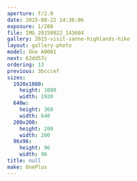 ```yaml
---
aperture: f/2.0
date: 2015-08-22 14:36:06
exposure: 1/280
file: IMG_20150822_143604
gallery: 2015-visit-sanne-highlands-hike
layout: gallery-photo
model: One A0001
next: 62dd57c
ordering: 13
previous: 3bcccef
sizes:
  1920x1080:
    height: 1080
    width: 1920
  640w:
    height: 360
    width: 640
  200x200:
    height: 200
    width: 200
  96x96:
    height: 96
    width: 96
title: null
make: OnePlus
---
```

